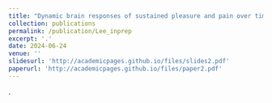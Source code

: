 ```yaml
---
title: "Dynamic brain responses of sustained pleasure and pain over time"
collection: publications
permalink: /publication/Lee_inprep
excerpt: '.'
date: 2024-06-24
venue: ''
slidesurl: 'http://academicpages.github.io/files/slides2.pdf'
paperurl: 'http://academicpages.github.io/files/paper2.pdf'
---
```


.